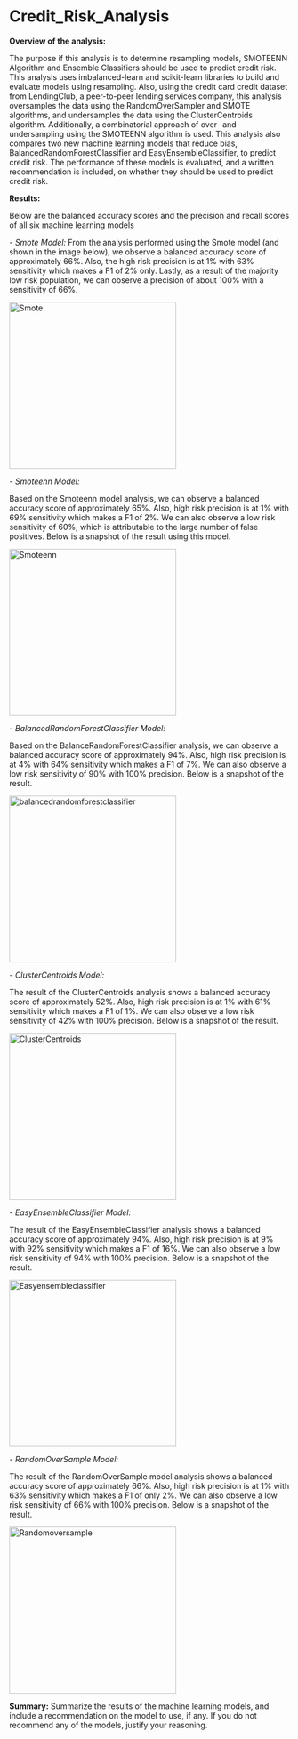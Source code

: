 # Credit_Risk_Analysis

**Overview of the analysis:**

The purpose if this analysis is to determine resampling models, SMOTEENN Algorithm and Ensemble Classifiers should be used to predict credit risk. This analysis uses imbalanced-learn and scikit-learn libraries to build and evaluate models using resampling. Also, using the credit card credit dataset from LendingClub, a peer-to-peer lending services company, this analysis oversamples the data using the RandomOverSampler and SMOTE algorithms, and undersamples the data using the ClusterCentroids algorithm. Additionally, a combinatorial approach of over- and undersampling using the SMOTEENN algorithm is used. This analysis also compares two new machine learning models that reduce bias, BalancedRandomForestClassifier and EasyEnsembleClassifier, to predict credit risk. The performance of these models is evaluated, and a written recommendation is included, on whether they should be used to predict credit risk.

**Results:**

Below are the balanced accuracy scores and the precision and recall scores of all six machine learning models

_- Smote Model:_
From the analysis performed using the Smote model (and shown in the image below), we observe a balanced accuracy score of approximately 66%. Also, the high risk precision is at 1% with 63% sensitivity which makes a F1 of 2% only. Lastly, as a result of the majority low risk population, we can observe a precision of about 100% with a sensitivity of 66%.

<img width="300" alt="Smote" src="https://user-images.githubusercontent.com/79670933/123569338-23c24d00-d794-11eb-9548-6337a48aa5e7.png">

_- Smoteenn Model:_

Based on the Smoteenn model analysis, we can observe a balanced accuracy score of approximately 65%. Also, high risk precision is at 1% with 69% sensitivity which makes a F1 of 2%. We can also observe a low risk sensitivity of 60%, which is attributable to the large number of  false positives. Below is a snapshot of the result using this model.
 
<img width="300" alt="Smoteenn" src="https://user-images.githubusercontent.com/79670933/123569339-245ae380-d794-11eb-887b-4e91cc29318b.png">

_- BalancedRandomForestClassifier Model:_

Based on the BalanceRandomForestClassifier analysis, we can observe a balanced accuracy score of approximately 94%. Also, high risk precision is at 4% with 64% sensitivity which makes a F1 of 7%. We can also observe a low risk sensitivity of 90% with 100% precision. Below is a snapshot of the result.

<img width="300" alt="balancedrandomforestclassifier" src="https://user-images.githubusercontent.com/79670933/123569340-245ae380-d794-11eb-9a8a-d7f78e3eda68.png">

_- ClusterCentroids Model:_

The result of the ClusterCentroids analysis shows a balanced accuracy score of approximately 52%. Also, high risk precision is at 1% with 61% sensitivity which makes a F1 of 1%. We can also observe a low risk sensitivity of 42% with 100% precision. Below is a snapshot of the result.

<img width="300" alt="ClusterCentroids" src="https://user-images.githubusercontent.com/79670933/123569341-245ae380-d794-11eb-8779-6cc557d0237d.png">

_- EasyEnsembleClassifier Model:_

The result of the EasyEnsembleClassifier analysis shows a balanced accuracy score of approximately 94%. Also, high risk precision is at 9% with 92% sensitivity which makes a F1 of 16%. We can also observe a low risk sensitivity of 94% with 100% precision. Below is a snapshot of the result.

<img width="300" alt="Easyensembleclassifier" src="https://user-images.githubusercontent.com/79670933/123569342-24f37a00-d794-11eb-8dfb-cc33932ef22a.png">

_- RandomOverSample Model:_

The result of the RandomOverSample model analysis shows a balanced accuracy score of approximately 66%. Also, high risk precision is at 1% with 63% sensitivity which makes a F1 of only 2%. We can also observe a low risk sensitivity of 66% with 100% precision. Below is a snapshot of the result.

<img width="300" alt="Randomoversample" src="https://user-images.githubusercontent.com/79670933/123569343-24f37a00-d794-11eb-8091-73b2cd7fe94e.png">


**Summary:**
Summarize the results of the machine learning models, and include a recommendation on the model to use, if any. If you do not recommend any of the models, justify your reasoning.
